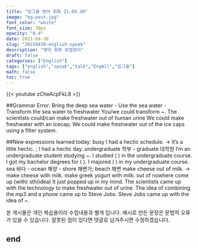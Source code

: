 ```yaml
---
title: "잉그올 영어 회화 21.04.30"
image: "bg-post.jpg"
font_color: "white"
font_size: 30px
opacity: "0.4"
date: 2021-04-30
slug: "20210430-english-speak"
description: "영어 회화 문법정리"
draft: false
categories: ["English"]
tags: ["english","speak","talk","EngAll","잉그올"]
math: false
toc: true
---
```


{{< youtube zCheAcpFkL8 >}}

##Grammar Error:
Bring the deep sea water - Use the sea water - Transform the sea water to freshwater
You/we could transform ~.
The scientists could/can make freshwater out of human urine
We could make freshwater with an icecap; We could make freshwater out of the ice caps using a filter system.

##New expressions learned today: 
busy
I had a hectic schedule. → It’s a little hectic. ; I had a hectic day.
undergraduate 학부 - graduate 대학원
I’m an undergraduate student studying ~.
I studied ( ) in the undergraduate course.
I got my bachelor degrees for ( ).
I majored ( ) in my undergraduate course.
sea 바다 - ocean 해양 - shore 해변가; beach 해변
make cheese out of milk. -> make cheese with milk.
make greek yogurt with milk.
out of nowhere 
come up (with) sth(idea)
It just popped up in my mind.
The scientists came up with the technology to make freshwater out of urine.
The idea of combining the mp3 and a phone came up to Steve Jobs.
Steve Jobs came up with the idea of ~.


본 게시물은 개인 복습용이라 수업내용과 별개 입니다.
예시로 만든 문장은 문법적 오류가 있을 수 있습니다. 
잘못된 점이 있다면 댓글로 남겨주시면 수정하겠습니다. 


## end